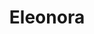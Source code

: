 ---
title: Eleonora
name: Eleonora
alias: El

species: Thiefling
class: Cleric
status: Alive

layout: character
team: [derek]

image: eleonora.jpg
---